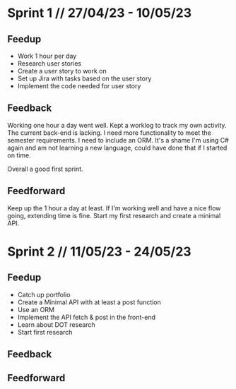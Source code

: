 # Sprint 1 // 27/04/23 - 10/05/23
## Feedup
- Work 1 hour per day
- Research user stories
- Create a user story to work on
- Set up Jira with tasks based on the user story
- Implement the code needed for user story

## Feedback
Working one hour a day went well. Kept a worklog to track my own activity. The current back-end is lacking. I need more functionality to meet the semester requirements. I need to include an ORM. It's a shame I'm using C# again and am not learning a new language, could have done that if I started on time. 

Overall a good first sprint.  

## Feedforward
Keep up the 1 hour a day at least. If I'm working well and have a nice flow going, extending time is fine. 
Start my first research and create a minimal API. 

# Sprint 2 // 11/05/23 - 24/05/23 
## Feedup
- Catch up portfolio
- Create a Minimal API with at least a post function
- Use an ORM
- Implement the API fetch & post in the front-end
- Learn about DOT research
- Start first research

## Feedback


## Feedforward
